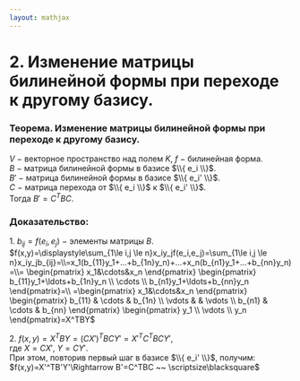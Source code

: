 ```yaml
---  
layout: mathjax  
---  
```

  
# 2. Изменение матрицы билинейной формы при переходе к другому базису.  
  
### Теорема. Изменение матрицы билинейной формы при переходе к другому базису.  
$V~-~$векторное пространство над полем $K$, $f~-~$билинейная форма.  
$B~-~$матрица билинейной формы в базисе $\\{ e_i \\}$.  
$B'~-~$матрица билинейной формы в базисе $\\{ e_i' \\}$.  
$C~-~$матрица перехода от $\\{ e_i \\}$ к $\\{ e_i' \\}$.  
Тогда $B'=C^TBC$.  
  
### Доказательство:  
$1.$ $b_{ij}=f(e_i,e_j)~-~$элементы матрицы $B$.  
$f(x,y)=\displaystyle\sum_{1\le i,j \le n}x_iy_jf(e_i,e_j)=\sum_{1\le i,j \le n}x_iy_jb_{ij}=\\=x_1(b_{11}y_1+...+b_{1n}y_n)+...+x_n(b_{n1}y_1+...+b_{nn}y_n)=\\=  
\begin{pmatrix}  
x_1&\cdots&x_n  
\end{pmatrix}  
\begin{pmatrix}  
b_{11}y_1+\ldots+b_{1n}y_n  
\\  
\cdots  
\\  
b_{n1}y_1+\ldots+b_{nn}y_n  
\end{pmatrix}=\\  
=\begin{pmatrix}  
x_1&\cdots&x_n  
\end{pmatrix}  
\begin{pmatrix}  
b_{11} & \cdots & b_{1n}  
\\  
\vdots & & \vdots  
\\  
b_{n1} & \cdots & b_{nn}  
\end{pmatrix}  
\begin{pmatrix}  
y_1  
\\  
\vdots  
\\  
y_n  
\end{pmatrix}=X^TBY$  
  
$2.$ $f(x,y)=X^TBY=(CX')^TBCY'=X'^TC^TBCY'$,  
где $X=CX',~Y=CY'.$  
При этом, повторив первый шаг в базисе $\\{ e_i' \\}$, получим:  
$f(x,y)=X'^TB'Y'\Rightarrow B'=C^TBC ~~ \scriptsize\blacksquare$  
